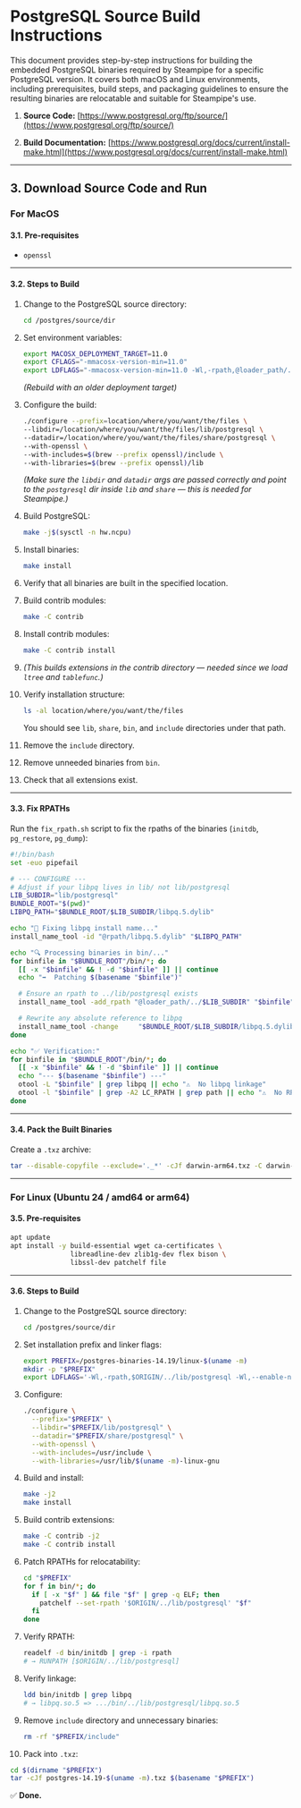 # PostgreSQL Source Build Instructions

This document provides step-by-step instructions for building the embedded PostgreSQL binaries required by Steampipe for a specific PostgreSQL version. It covers both macOS and Linux environments, including prerequisites, build steps, and packaging guidelines to ensure the resulting binaries are relocatable and suitable for Steampipe's use.

1. **Source Code:**
   [https://www.postgresql.org/ftp/source/](https://www.postgresql.org/ftp/source/)

2. **Build Documentation:**
   [https://www.postgresql.org/docs/current/install-make.html](https://www.postgresql.org/docs/current/install-make.html)

---

## 3. Download Source Code and Run

### For MacOS

#### 3.1. Pre-requisites

* `openssl`

---

#### 3.2. Steps to Build

1. Change to the PostgreSQL source directory:

   ```bash
   cd /postgres/source/dir
   ```

2. Set environment variables:

   ```bash
   export MACOSX_DEPLOYMENT_TARGET=11.0
   export CFLAGS="-mmacosx-version-min=11.0"
   export LDFLAGS="-mmacosx-version-min=11.0 -Wl,-rpath,@loader_path/../lib/postgresql"
   ```

   *(Rebuild with an older deployment target)*

3. Configure the build:

   ```bash
   ./configure --prefix=location/where/you/want/the/files \
   --libdir=/location/where/you/want/the/files/lib/postgresql \
   --datadir=/location/where/you/want/the/files/share/postgresql \
   --with-openssl \
   --with-includes=$(brew --prefix openssl)/include \
   --with-libraries=$(brew --prefix openssl)/lib
   ```

   *(Make sure the `libdir` and `datadir` args are passed correctly and point to the `postgresql` dir inside `lib` and `share` — this is needed for Steampipe.)*

4. Build PostgreSQL:

   ```bash
   make -j$(sysctl -n hw.ncpu)
   ```

5. Install binaries:

   ```bash
   make install
   ```

6. Verify that all binaries are built in the specified location.

7. Build contrib modules:

   ```bash
   make -C contrib
   ```

8. Install contrib modules:

   ```bash
   make -C contrib install
   ```

9. *(This builds extensions in the contrib directory — needed since we load `ltree` and `tablefunc`.)*

10. Verify installation structure:

    ```bash
    ls -al location/where/you/want/the/files
    ```

    You should see `lib`, `share`, `bin`, and `include` directories under that path.

11. Remove the `include` directory.

12. Remove unneeded binaries from `bin`.

13. Check that all extensions exist.

---

#### 3.3. Fix RPATHs

Run the `fix_rpath.sh` script to fix the rpaths of the binaries (`initdb`, `pg_restore`, `pg_dump`):

```bash
#!/bin/bash
set -euo pipefail

# --- CONFIGURE ---
# Adjust if your libpq lives in lib/ not lib/postgresql
LIB_SUBDIR="lib/postgresql"
BUNDLE_ROOT="$(pwd)"
LIBPQ_PATH="$BUNDLE_ROOT/$LIB_SUBDIR/libpq.5.dylib"

echo "🔧 Fixing libpq install name..."
install_name_tool -id "@rpath/libpq.5.dylib" "$LIBPQ_PATH"

echo "🔍 Processing binaries in bin/..."
for binfile in "$BUNDLE_ROOT"/bin/*; do
  [[ -x "$binfile" && ! -d "$binfile" ]] || continue
  echo "➡️  Patching $(basename "$binfile")"

  # Ensure an rpath to ../lib/postgresql exists
  install_name_tool -add_rpath "@loader_path/../$LIB_SUBDIR" "$binfile" 2>/dev/null || true

  # Rewrite any absolute reference to libpq
  install_name_tool -change     "$BUNDLE_ROOT/$LIB_SUBDIR/libpq.5.dylib"     "@rpath/libpq.5.dylib"     "$binfile" 2>/dev/null || true
done

echo "✅ Verification:"
for binfile in "$BUNDLE_ROOT"/bin/*; do
  [[ -x "$binfile" && ! -d "$binfile" ]] || continue
  echo "--- $(basename "$binfile") ---"
  otool -L "$binfile" | grep libpq || echo "⚠️  No libpq linkage"
  otool -l "$binfile" | grep -A2 LC_RPATH | grep path || echo "⚠️  No RPATH"
done
```

---

#### 3.4. Pack the Built Binaries

Create a `.txz` archive:

```bash
tar --disable-copyfile --exclude='._*' -cJf darwin-arm64.txz -C darwin-arm64 bin lib share
```

---

### For Linux (Ubuntu 24 / amd64 or arm64)

#### 3.5. Pre-requisites

```bash
apt update
apt install -y build-essential wget ca-certificates \
               libreadline-dev zlib1g-dev flex bison \
               libssl-dev patchelf file
```

---

#### 3.6. Steps to Build

1. Change to the PostgreSQL source directory:

   ```bash
   cd /postgres/source/dir
   ```

2. Set installation prefix and linker flags:

   ```bash
   export PREFIX=/postgres-binaries-14.19/linux-$(uname -m)
   mkdir -p "$PREFIX"
   export LDFLAGS='-Wl,-rpath,$ORIGIN/../lib/postgresql -Wl,--enable-new-dtags'
   ```

3. Configure:

   ```bash
   ./configure \
     --prefix="$PREFIX" \
     --libdir="$PREFIX/lib/postgresql" \
     --datadir="$PREFIX/share/postgresql" \
     --with-openssl \
     --with-includes=/usr/include \
     --with-libraries=/usr/lib/$(uname -m)-linux-gnu
   ```

4. Build and install:

   ```bash
   make -j2
   make install
   ```

5. Build contrib extensions:

   ```bash
   make -C contrib -j2
   make -C contrib install
   ```

6. Patch RPATHs for relocatability:

   ```bash
   cd "$PREFIX"
   for f in bin/*; do
     if [ -x "$f" ] && file "$f" | grep -q ELF; then
       patchelf --set-rpath '$ORIGIN/../lib/postgresql' "$f"
     fi
   done
   ```

7. Verify RPATH:

   ```bash
   readelf -d bin/initdb | grep -i rpath
   # → RUNPATH [$ORIGIN/../lib/postgresql]
   ```

8. Verify linkage:

   ```bash
   ldd bin/initdb | grep libpq
   # → libpq.so.5 => .../bin/../lib/postgresql/libpq.so.5
   ```

9. Remove `include` directory and unnecessary binaries:

   ```bash
   rm -rf "$PREFIX/include"
   ```

10. Pack into `.txz`:

```bash
cd $(dirname "$PREFIX")
tar -cJf postgres-14.19-$(uname -m).txz $(basename "$PREFIX")
```

✅ **Done.**
